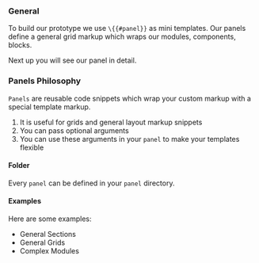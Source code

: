 ### General

To build our prototype we use `\{{#panel}}` as mini templates. Our panels define a general grid markup which wraps our modules, components, blocks.

Next up you will see our panel in detail.


### Panels Philosophy

`Panels` are reusable code snippets which wrap your custom markup with a special template markup.

1. It is useful for grids and general layout markup snippets
2. You can pass optional arguments
3. You can use these arguments in your `panel` to make your templates flexible

#### Folder

Every `panel` can be defined in your `panel` directory.

#### Examples

Here are some examples: 

* General Sections
* General Grids
* Complex Modules